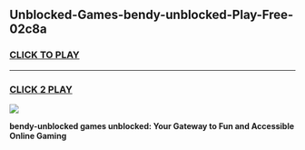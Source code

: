 
## Unblocked-Games-bendy-unblocked-Play-Free-02c8a
<h3>
<a href="https://premium76.site?title=bendy-unblocked&ref=18A1">CLICK TO PLAY</a></h3>
<hr>

<h3>
<a href="https://premium76.site?title=bendy-unblocked&ref=18A1">CLICK 2 PLAY</a>
  
</h3>

<a href="https://premium76.site?title=bendy-unblocked&ref=18A1"><img src="https://clearcache.store/games.png"></a>


**bendy-unblocked games unblocked: Your Gateway to Fun and Accessible Online Gaming**
